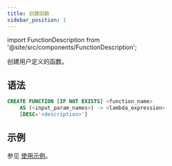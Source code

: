 ```yaml
---
title: 创建函数
sidebar_position: 1
---
```

import FunctionDescription from '@site/src/components/FunctionDescription';

<FunctionDescription description="引入或更新版本：v1.2.116"/>

创建用户定义的函数。

## 语法

```sql
CREATE FUNCTION [IF NOT EXISTS] <function_name> 
    AS (<input_param_names>) -> <lambda_expression> 
    [DESC='<description>']
```

## 示例

参见 [使用示例](/guides/query/udf#usage-examples)。